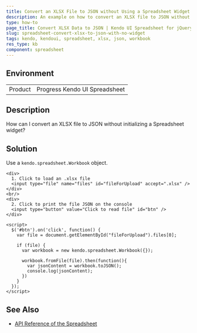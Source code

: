 ```yaml
---
title: Convert an XLSX File to JSON without Using a Spreadsheet Widget
description: An example on how to convert an XLSX file to JSON without initializing a Kendo UI Spreadsheet widget.
type: how-to
page_title: Convert XLSX Data to JSON | Kendo UI Spreadsheet for jQuery
slug: spreadsheet-convert-xlsx-to-json-with-no-widget
tags: kendo, kendoui, spreadsheet, xlsx, json, workbook
res_type: kb
component: spreadsheet
---
```


## Environment

<table>
 <tr>
  <td>Product</td>
  <td>Progress Kendo UI Spreadsheet</td>
 </tr>
</table>


## Description

How can I convert an XLSX file to JSON without initializing a Spreadsheet widget?

## Solution

Use a `kendo.spreadsheet.Workbook` object.

```dojo
<div>
  1. Click to load an .xlsx file
  <input type="file" name="files" id="fileForUpload" accept=".xlsx" />
</div>
<br/>
<div>
  2. Click to print the file JSON on the console
  <input type="button" value="Click tо read file" id="btn" />
</div>

<script>
  $('#btn').on('click', function() {
    var file = document.getElementById("fileForUpload").files[0];

    if (file) {
      var workbook = new kendo.spreadsheet.Workbook({});

      workbook.fromFile(file).then(function(){
        var jsonContent = workbook.toJSON();
        console.log(jsonContent);
      })
    }
  });
</script>
```

## See Also

* [API Reference of the Spreadsheet](https://docs.telerik.com/kendo-ui/api/javascript/ui/spreadsheet)
